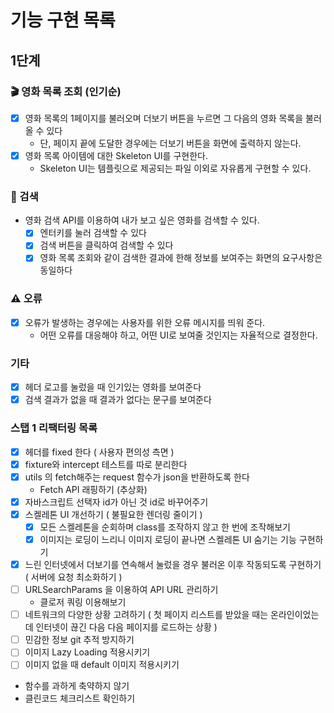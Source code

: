 # 기능 구현 목록

## 1단계

### 🎬 영화 목록 조회 (인기순)

- [x] 영화 목록의 1페이지를 불러오며 더보기 버튼을 누르면 그 다음의 영화 목록을 불러 올 수 있다
  - 단, 페이지 끝에 도달한 경우에는 더보기 버튼을 화면에 출력하지 않는다.
- [x] 영화 목록 아이템에 대한 Skeleton UI를 구현한다.
  - Skeleton UI는 템플릿으로 제공되는 파일 이외로 자유롭게 구현할 수 있다.

### 🔎 검색

- 영화 검색 API를 이용하여 내가 보고 싶은 영화를 검색할 수 있다.
  - [x] 엔터키를 눌러 검색할 수 있다
  - [x] 검색 버튼을 클릭하여 검색할 수 있다
  - [x] 영화 목록 조회와 같이 검색한 결과에 한해 정보를 보여주는 화면의 요구사항은 동일하다

### ⚠️ 오류

- [x] 오류가 발생하는 경우에는 사용자를 위한 오류 메시지를 띄워 준다.
  - 어떤 오류를 대응해야 하고, 어떤 UI로 보여줄 것인지는 자율적으로 결정한다.

### 기타

- [x] 헤더 로고를 눌렀을 때 인기있는 영화를 보여준다
- [x] 검색 결과가 없을 때 결과가 없다는 문구를 보여준다

### 스탭 1 리팩터링 목록

- [x] 헤더를 fixed 한다 ( 사용자 편의성 측면 )
- [x] fixture와 intercept 테스트를 따로 분리한다
- [x] utils 의 fetch해주는 request 함수가 json을 반환하도록 한다
  - Fetch API 래핑하기 (추상화)
- [x] 자바스크립트 선택자 id가 아닌 것 id로 바꾸어주기
- [x] 스켈레톤 UI 개선하기 ( 불필요한 렌더링 줄이기 )
  - [x] 모든 스켈레톤을 순회하며 class를 조작하지 않고 한 번에 조작해보기
  - [x] 이미지는 로딩이 느리니 이미지 로딩이 끝나면 스켈레톤 UI 숨기는 기능 구현하기
- [x] 느린 인터넷에서 더보기를 연속해서 눌렀을 경우 불러온 이후 작동되도록 구현하기 ( 서버에 요청 최소화하기 )
- [ ] URLSearchParams 을 이용하여 API URL 관리하기
  - 클로저 쿼링 이용해보기
- [ ] 네트워크의 다양한 상황 고려하기 ( 첫 페이지 리스트를 받았을 때는 온라인이었는데 인터넷이 끊긴 다음 다음 페이지를 로드하는 상황 )
- [ ] 민감한 정보 git 추적 방지하기
- [ ] 이미지 Lazy Loading 적용시키기
- [ ] 이미지 없을 때 default 이미지 적용시키기
- 함수를 과하게 축약하지 않기
- 클린코드 체크리스트 확인하기
